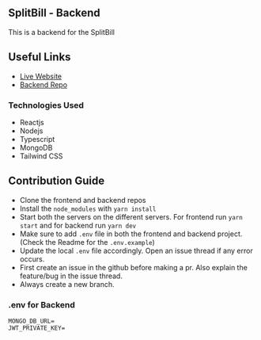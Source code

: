 ## SplitBill - Backend

This is a backend for the SplitBill

## Useful Links

- [Live Website](https://bill-split-frontend.pages.dev/)
- [Backend Repo](https://splitbill-backend.herokuapp.com/api)


### Technologies Used

- Reactjs
- Nodejs
- Typescript
- MongoDB 
- Tailwind CSS



## Contribution Guide
- Clone the frontend and backend repos
- Install the `node_modules` with `yarn install`
- Start both the servers on the different servers. For frontend run `yarn start` and for backend run `yarn dev`
- Make sure to add `.env` file in both the frontend and backend project. (Check the Readme for the `.env.example`)
- Update the local `.env` file accordingly. Open an issue thread if any error occurs.
- First create an issue in the github before making a pr. Also explain the feature/bug in the issue thread.
- Always create a new branch. 

### .env for Backend

```
MONGO_DB_URL=
JWT_PRIVATE_KEY=
```
